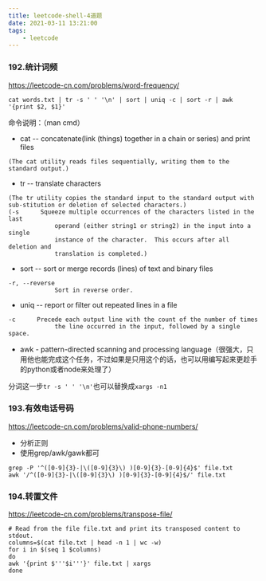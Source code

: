 ```yaml
---
title: leetcode-shell-4道题
date: 2021-03-11 13:21:00
tags:
    - leetcode
---
```


### 192.统计词频
https://leetcode-cn.com/problems/word-frequency/

```
cat words.txt | tr -s ' ' '\n' | sort | uniq -c | sort -r | awk '{print $2, $1}'
```
命令说明：（man cmd）
- cat -- concatenate(link (things) together in a chain or series) and print files
```
(The cat utility reads files sequentially, writing them to the standard output.)
```
- tr -- translate characters
```
(The tr utility copies the standard input to the standard output with sub-stitution or deletion of selected characters.)
(-s      Squeeze multiple occurrences of the characters listed in the last
             operand (either string1 or string2) in the input into a single
             instance of the character.  This occurs after all deletion and
             translation is completed.)
```
- sort -- sort or merge records (lines) of text and binary files
```
-r, --reverse
             Sort in reverse order.
```
- uniq -- report or filter out repeated lines in a file
```
-c      Precede each output line with the count of the number of times
             the line occurred in the input, followed by a single space.
```
- awk - pattern-directed scanning and processing language（很强大，只用他也能完成这个任务，不过如果是只用这个的话，也可以用编写起来更趁手的python或者node来处理了）

分词这一步```tr -s ' ' '\n'```也可以替换成```xargs -n1```

### 193.有效电话号码
https://leetcode-cn.com/problems/valid-phone-numbers/

- 分析正则
- 使用grep/awk/gawk都可
```
grep -P '^([0-9]{3}-|\([0-9]{3}\) )[0-9]{3}-[0-9]{4}$' file.txt
awk '/^([0-9]{3}-|\([0-9]{3}\) )[0-9]{3}-[0-9]{4}$/' file.txt
```
### 194.转置文件
https://leetcode-cn.com/problems/transpose-file/
```
# Read from the file file.txt and print its transposed content to stdout.
columns=$(cat file.txt | head -n 1 | wc -w)
for i in $(seq 1 $columns)
do
awk '{print $'''$i'''}' file.txt | xargs
done

```
